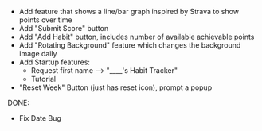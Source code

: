 - Add feature that shows a line/bar graph inspired by Strava to show points over time
- Add "Submit Score" button
- Add "Add Habit" button, includes number of available achievable points
- Add "Rotating Background" feature which changes the background image daily
- Add Startup features:
    - Request first name --> "____'s Habit Tracker"
    - Tutorial
- "Reset Week" Button (just has reset icon), prompt a popup

DONE:
- Fix Date Bug
